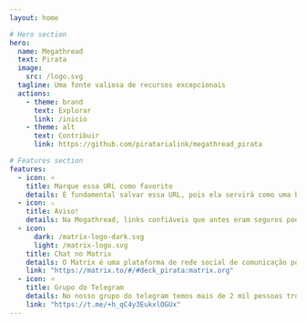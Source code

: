 ```yaml
---
layout: home

# Hero section
hero:
  name: Megathread
  text: Pirata
  image:
    src: /logo.svg
  tagline: Uma fonte valiosa de recursos excepcionais
  actions:
    - theme: brand
      text: Explorar
      link: /inicio
    - theme: alt
      text: Contribuir
      link: https://github.com/piratarialink/megathread_pirata

# Features section
features:
  - icon: ⭐
    title: Marque essa URL como favorito
    details: É fundamental salvar essa URL, pois ela servirá como uma bússola para onde nossos navios estão atracados no momento.
  - icon: ⚠️
    title: Aviso!
    details: Na Megathread, links confiáveis que antes eram seguros podem ocasionalmente se tornar perigosos. Sempre tenham cuidado ao navegar nos mares.
  - icon:
      dark: /matrix-logo-dark.svg
      light: /matrix-logo.svg
    title: Chat no Matrix
    details: O Matrix é uma plataforma de rede social de comunicação por chat descentralizada. Estilo Telegram e WhatsApp.
    link: "https://matrix.to/#/#deck_pirata:matrix.org"
  - icon: ⭐
    title: Grupo do Telegram
    details: No nosso grupo do telegram temos mais de 2 mil pessoas trocando informações e dicas.
    link: "https://t.me/+h_qC4y3EukxlOGUx"
---
```


